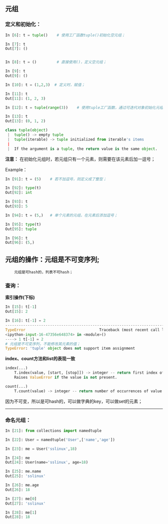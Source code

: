 ## 元组

### 定义和初始化：

```python 
In [6]: t = tuple()    # 使用工厂函数tuple()初始化空元组；

In [7]: t
Out[7]: ()


In [8]: t = ()         # 直接使用()，定义空元组；

In [9]: t
Out[9]: ()

In [10]: t = (1,2,3)  # 定义时，赋值；

In [11]: t
Out[11]: (1, 2, 3)

In [12]: t = tuple(range(3))    # 使用tuple工厂函数，通过可迭代对象初始化元组；

In [13]: t
Out[13]: (0, 1, 2)
```

```python 
class tuple(object)
 |  tuple() -> empty tuple
 |  tuple(iterable) -> tuple initialized from iterable's items
 |  
 |  If the argument is a tuple, the return value is the same object.
```

**注意：**
    在初始化元组时，若元组只有一个元素，则需要在该元素后加一逗号；

Example：
```python
In [91]: t = (5)    # 若不加逗号，则定义成了整型；

In [92]: type(t)
Out[92]: int

In [93]: t
Out[93]: 5

In [94]: t = (5,)   # 单个元素的元组，在元素后添加逗号；

In [95]: type(t)
Out[95]: tuple

In [96]: t
Out[96]: (5,)
```


## 元组的操作：元组是不可变序列;

        元组是可hash的，列表不可hash；

### 查询：

**索引操作(下标)**

```python 
In [15]: t[-1]
Out[15]: 2

In [16]: t[-1] = 2
---------------------------------------------------------------------------
TypeError                                 Traceback (most recent call last)
<ipython-input-16-47356e648374> in <module>()
----> 1 t[-1] = 2
# 元组是不可变序列，不能修改其元素的值；
TypeError: 'tuple' object does not support item assignment
```

**index、count方法和list的表现一致**

```python 
index(...)
    T.index(value, [start, [stop]]) -> integer -- return first index of value.
    Raises ValueError if the value is not present.
```

```python 
count(...)
    T.count(value) -> integer -- return number of occurrences of value
```

因为不可变，所以是可hash的，可以做字典的key，可以做set的元素；

---

### 命名元组：

```python
In [21]: from collections import namedtuple

In [22]: User = namedtuple('User',['name','age'])

In [23]: me = User('sslinux',18)

In [24]: me
Out[24]: User(name='sslinux', age=18)

In [25]: me.name
Out[25]: 'sslinux'

In [26]: me.age
Out[26]: 18

In [27]: me[0]
Out[27]: 'sslinux'

In [28]: me[1]
Out[28]: 18
```

